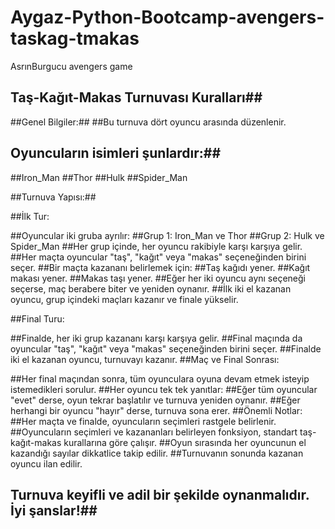 # Aygaz-Python-Bootcamp-avengers-taskag-tmakas
AsrınBurgucu avengers game 
## Taş-Kağıt-Makas Turnuvası Kuralları##
##Genel Bilgiler:##
##Bu turnuva dört oyuncu arasında düzenlenir.
## Oyuncuların isimleri şunlardır:##

##Iron_Man
##Thor
##Hulk
##Spider_Man

##Turnuva Yapısı:##

##İlk Tur:

##Oyuncular iki gruba ayrılır:
##Grup 1: Iron_Man ve Thor
##Grup 2: Hulk ve Spider_Man
##Her grup içinde, her oyuncu rakibiyle karşı karşıya gelir.
##Her maçta oyuncular "taş", "kağıt" veya "makas" seçeneğinden birini seçer.
##Bir maçta kazananı belirlemek için:
##Taş kağıdı yener.
##Kağıt makası yener.
##Makas taşı yener.
##Eğer her iki oyuncu aynı seçeneği seçerse, maç berabere biter ve yeniden oynanır.
##İlk iki el kazanan oyuncu, grup içindeki maçları kazanır ve finale yükselir.

##Final Turu:

##Finalde, her iki grup kazananı karşı karşıya gelir.
##Final maçında da oyuncular "taş", "kağıt" veya "makas" seçeneğinden birini seçer.
##Finalde iki el kazanan oyuncu, turnuvayı kazanır.
##Maç ve Final Sonrası:

##Her final maçından sonra, tüm oyunculara oyuna devam etmek isteyip istemedikleri sorulur.
##Her oyuncu tek tek yanıtlar:
##Eğer tüm oyuncular "evet" derse, oyun tekrar başlatılır ve turnuva yeniden oynanır.
##Eğer herhangi bir oyuncu "hayır" derse, turnuva sona erer.
##Önemli Notlar:
##Her maçta ve finalde, oyuncuların seçimleri rastgele belirlenir.
##Oyuncuların seçimleri ve kazananları belirleyen fonksiyon, standart taş-kağıt-makas kurallarına göre çalışır.
##Oyun sırasında her oyuncunun el kazandığı sayılar dikkatlice takip edilir.
##Turnuvanın sonunda kazanan oyuncu ilan edilir.
## Turnuva keyifli ve adil bir şekilde oynanmalıdır. İyi şanslar!##
